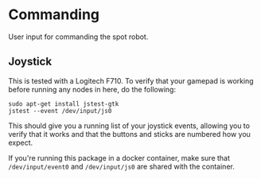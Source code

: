 # Commanding

User input for commanding the spot robot.

## Joystick

This is tested with a Logitech F710. To verify that your gamepad is working before running any nodes in here, do the following:

```
sudo apt-get install jstest-gtk
jstest --event /dev/input/js0
```

This should give you a running list of your joystick events, allowing you to verify that it works and that the buttons and sticks are numbered how you expect.

If you're running this package in a docker container, make sure that `/dev/input/event0` and `/dev/input/js0` are shared with the container.